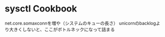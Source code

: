 sysctl Cookbook
===============

net.core.somaxconnを増や（システムのキューの長さ）
unicornのbacklogより大きくしないと、ここがボトルネックになって詰まる

